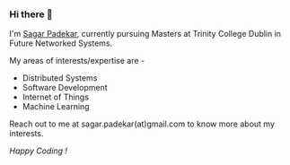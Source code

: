 ### Hi there 👋

I'm [Sagar Padekar](https://www.linkedin.com/in/sagar-padekar-56818599/), currently pursuing Masters at Trinity College Dublin in Future Networked Systems.

My areas of interests/expertise are - 
- Distributed Systems
- Software Development
- Internet of Things
- Machine Learning

Reach out to me at sagar.padekar(at)gmail.com to know more about my interests.

*Happy Coding !*
